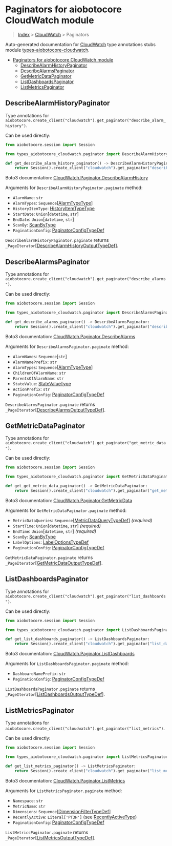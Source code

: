 <a id="paginators-for-aiobotocore-cloudwatch-module"></a>

# Paginators for aiobotocore CloudWatch module

> [Index](..) > [CloudWatch](.) > Paginators

Auto-generated documentation for
[CloudWatch](https://boto3.amazonaws.com/v1/documentation/api/latest/reference/services/cloudwatch.html#CloudWatch)
type annotations stubs module
[types-aiobotocore-cloudwatch](https://pypi.org/project/types-aiobotocore-cloudwatch/).

- [Paginators for aiobotocore CloudWatch module](#paginators-for-aiobotocore-cloudwatch-module)
  - [DescribeAlarmHistoryPaginator](#describealarmhistorypaginator)
  - [DescribeAlarmsPaginator](#describealarmspaginator)
  - [GetMetricDataPaginator](#getmetricdatapaginator)
  - [ListDashboardsPaginator](#listdashboardspaginator)
  - [ListMetricsPaginator](#listmetricspaginator)

<a id="describealarmhistorypaginator"></a>

## DescribeAlarmHistoryPaginator

Type annotations for
`aiobotocore.create_client("cloudwatch").get_paginator("describe_alarm_history")`.

Can be used directly:

```python
from aiobotocore.session import Session

from types_aiobotocore_cloudwatch.paginator import DescribeAlarmHistoryPaginator

def get_describe_alarm_history_paginator() -> DescribeAlarmHistoryPaginator:
    return Session().create_client("cloudwatch").get_paginator("describe_alarm_history")
```

Boto3 documentation:
[CloudWatch.Paginator.DescribeAlarmHistory](https://boto3.amazonaws.com/v1/documentation/api/latest/reference/services/cloudwatch.html#CloudWatch.Paginator.DescribeAlarmHistory)

Arguments for `DescribeAlarmHistoryPaginator.paginate` method:

- `AlarmName`: `str`
- `AlarmTypes`: `Sequence`\[[AlarmTypeType](./literals.md#alarmtypetype)\]
- `HistoryItemType`: [HistoryItemTypeType](./literals.md#historyitemtypetype)
- `StartDate`: `Union`\[`datetime`, `str`\]
- `EndDate`: `Union`\[`datetime`, `str`\]
- `ScanBy`: [ScanByType](./literals.md#scanbytype)
- `PaginationConfig`:
  [PaginatorConfigTypeDef](./type_defs.md#paginatorconfigtypedef)

`DescribeAlarmHistoryPaginator.paginate` returns
`_PageIterator`\[[DescribeAlarmHistoryOutputTypeDef](./type_defs.md#describealarmhistoryoutputtypedef)\].

<a id="describealarmspaginator"></a>

## DescribeAlarmsPaginator

Type annotations for
`aiobotocore.create_client("cloudwatch").get_paginator("describe_alarms")`.

Can be used directly:

```python
from aiobotocore.session import Session

from types_aiobotocore_cloudwatch.paginator import DescribeAlarmsPaginator

def get_describe_alarms_paginator() -> DescribeAlarmsPaginator:
    return Session().create_client("cloudwatch").get_paginator("describe_alarms")
```

Boto3 documentation:
[CloudWatch.Paginator.DescribeAlarms](https://boto3.amazonaws.com/v1/documentation/api/latest/reference/services/cloudwatch.html#CloudWatch.Paginator.DescribeAlarms)

Arguments for `DescribeAlarmsPaginator.paginate` method:

- `AlarmNames`: `Sequence`\[`str`\]
- `AlarmNamePrefix`: `str`
- `AlarmTypes`: `Sequence`\[[AlarmTypeType](./literals.md#alarmtypetype)\]
- `ChildrenOfAlarmName`: `str`
- `ParentsOfAlarmName`: `str`
- `StateValue`: [StateValueType](./literals.md#statevaluetype)
- `ActionPrefix`: `str`
- `PaginationConfig`:
  [PaginatorConfigTypeDef](./type_defs.md#paginatorconfigtypedef)

`DescribeAlarmsPaginator.paginate` returns
`_PageIterator`\[[DescribeAlarmsOutputTypeDef](./type_defs.md#describealarmsoutputtypedef)\].

<a id="getmetricdatapaginator"></a>

## GetMetricDataPaginator

Type annotations for
`aiobotocore.create_client("cloudwatch").get_paginator("get_metric_data")`.

Can be used directly:

```python
from aiobotocore.session import Session

from types_aiobotocore_cloudwatch.paginator import GetMetricDataPaginator

def get_get_metric_data_paginator() -> GetMetricDataPaginator:
    return Session().create_client("cloudwatch").get_paginator("get_metric_data")
```

Boto3 documentation:
[CloudWatch.Paginator.GetMetricData](https://boto3.amazonaws.com/v1/documentation/api/latest/reference/services/cloudwatch.html#CloudWatch.Paginator.GetMetricData)

Arguments for `GetMetricDataPaginator.paginate` method:

- `MetricDataQueries`:
  `Sequence`\[[MetricDataQueryTypeDef](./type_defs.md#metricdataquerytypedef)\]
  *(required)*
- `StartTime`: `Union`\[`datetime`, `str`\] *(required)*
- `EndTime`: `Union`\[`datetime`, `str`\] *(required)*
- `ScanBy`: [ScanByType](./literals.md#scanbytype)
- `LabelOptions`: [LabelOptionsTypeDef](./type_defs.md#labeloptionstypedef)
- `PaginationConfig`:
  [PaginatorConfigTypeDef](./type_defs.md#paginatorconfigtypedef)

`GetMetricDataPaginator.paginate` returns
`_PageIterator`\[[GetMetricDataOutputTypeDef](./type_defs.md#getmetricdataoutputtypedef)\].

<a id="listdashboardspaginator"></a>

## ListDashboardsPaginator

Type annotations for
`aiobotocore.create_client("cloudwatch").get_paginator("list_dashboards")`.

Can be used directly:

```python
from aiobotocore.session import Session

from types_aiobotocore_cloudwatch.paginator import ListDashboardsPaginator

def get_list_dashboards_paginator() -> ListDashboardsPaginator:
    return Session().create_client("cloudwatch").get_paginator("list_dashboards")
```

Boto3 documentation:
[CloudWatch.Paginator.ListDashboards](https://boto3.amazonaws.com/v1/documentation/api/latest/reference/services/cloudwatch.html#CloudWatch.Paginator.ListDashboards)

Arguments for `ListDashboardsPaginator.paginate` method:

- `DashboardNamePrefix`: `str`
- `PaginationConfig`:
  [PaginatorConfigTypeDef](./type_defs.md#paginatorconfigtypedef)

`ListDashboardsPaginator.paginate` returns
`_PageIterator`\[[ListDashboardsOutputTypeDef](./type_defs.md#listdashboardsoutputtypedef)\].

<a id="listmetricspaginator"></a>

## ListMetricsPaginator

Type annotations for
`aiobotocore.create_client("cloudwatch").get_paginator("list_metrics")`.

Can be used directly:

```python
from aiobotocore.session import Session

from types_aiobotocore_cloudwatch.paginator import ListMetricsPaginator

def get_list_metrics_paginator() -> ListMetricsPaginator:
    return Session().create_client("cloudwatch").get_paginator("list_metrics")
```

Boto3 documentation:
[CloudWatch.Paginator.ListMetrics](https://boto3.amazonaws.com/v1/documentation/api/latest/reference/services/cloudwatch.html#CloudWatch.Paginator.ListMetrics)

Arguments for `ListMetricsPaginator.paginate` method:

- `Namespace`: `str`
- `MetricName`: `str`
- `Dimensions`:
  `Sequence`\[[DimensionFilterTypeDef](./type_defs.md#dimensionfiltertypedef)\]
- `RecentlyActive`: `Literal['PT3H']` (see
  [RecentlyActiveType](./literals.md#recentlyactivetype))
- `PaginationConfig`:
  [PaginatorConfigTypeDef](./type_defs.md#paginatorconfigtypedef)

`ListMetricsPaginator.paginate` returns
`_PageIterator`\[[ListMetricsOutputTypeDef](./type_defs.md#listmetricsoutputtypedef)\].
